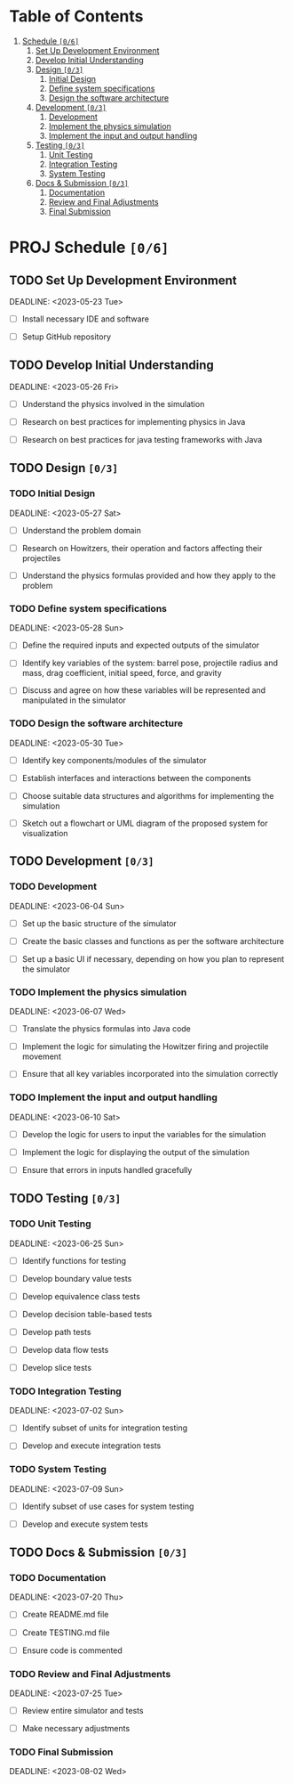 
# Table of Contents

1.  [Schedule <code>[0/6]</code>](#orgf1065b1)
    1.  [Set Up Development Environment](#orgd3db5d2)
    2.  [Develop Initial Understanding](#orgcb1492a)
    3.  [Design <code>[0/3]</code>](#org791386c)
        1.  [Initial Design](#org17f24bd)
        2.  [Define system specifications](#org0f09316)
        3.  [Design the software architecture](#org0bb9e8b)
    4.  [Development <code>[0/3]</code>](#org5d94f36)
        1.  [Development](#orgf768f6d)
        2.  [Implement the physics simulation](#orgf59a652)
        3.  [Implement the input and output handling](#orgf412827)
    5.  [Testing <code>[0/3]</code>](#org601971f)
        1.  [Unit Testing](#orgeaa986d)
        2.  [Integration Testing](#org550ec38)
        3.  [System Testing](#org749d3f6)
    6.  [Docs & Submission <code>[0/3]</code>](#orgda586cd)
        1.  [Documentation](#org65bea77)
        2.  [Review and Final Adjustments](#org1ecfac0)
        3.  [Final Submission](#org1f8e7d5)



<a id="orgf1065b1"></a>

# PROJ Schedule <code>[0/6]</code>


<a id="orgd3db5d2"></a>

## TODO Set Up Development Environment

<p><span class="timestamp-wrapper"><span class="timestamp-kwd">DEADLINE:</span> <span class="timestamp">&lt;2023-05-23 Tue&gt;</span></span></p>

-   [ ] Install necessary IDE and software
-   [ ] Setup GitHub repository


<a id="orgcb1492a"></a>

## TODO Develop Initial Understanding

<p><span class="timestamp-wrapper"><span class="timestamp-kwd">DEADLINE:</span> <span class="timestamp">&lt;2023-05-26 Fri&gt;</span></span></p>

-   [ ] Understand the physics involved in the simulation
-   [ ] Research on best practices for implementing physics in Java
-   [ ] Research on best practices for java testing frameworks with Java


<a id="org791386c"></a>

## TODO Design <code>[0/3]</code>


<a id="org17f24bd"></a>

### TODO Initial Design

<p><span class="timestamp-wrapper"><span class="timestamp-kwd">DEADLINE:</span> <span class="timestamp">&lt;2023-05-27 Sat&gt;</span></span></p>

-   [ ] Understand the problem domain
-   [ ] Research on Howitzers, their operation and factors affecting their projectiles
-   [ ] Understand the physics formulas provided and how they apply to the problem


<a id="org0f09316"></a>

### TODO Define system specifications

<p><span class="timestamp-wrapper"><span class="timestamp-kwd">DEADLINE:</span> <span class="timestamp">&lt;2023-05-28 Sun&gt;</span></span></p>

-   [ ] Define the required inputs and expected outputs of the simulator
-   [ ] Identify key variables of the system: barrel pose, projectile radius and mass, drag coefficient, initial speed, force, and gravity
-   [ ] Discuss and agree on how these variables will be represented and manipulated in the simulator


<a id="org0bb9e8b"></a>

### TODO Design the software architecture

<p><span class="timestamp-wrapper"><span class="timestamp-kwd">DEADLINE:</span> <span class="timestamp">&lt;2023-05-30 Tue&gt;</span></span></p>

-   [ ] Identify key components/modules of the simulator
-   [ ] Establish interfaces and interactions between the components
-   [ ] Choose suitable data structures and algorithms for implementing the simulation
-   [ ] Sketch out a flowchart or UML diagram of the proposed system for visualization


<a id="org5d94f36"></a>

## TODO Development <code>[0/3]</code>


<a id="orgf768f6d"></a>

### TODO Development

<p><span class="timestamp-wrapper"><span class="timestamp-kwd">DEADLINE:</span> <span class="timestamp">&lt;2023-06-04 Sun&gt;</span></span></p>

-   [ ] Set up the basic structure of the simulator
-   [ ] Create the basic classes and functions as per the software architecture
-   [ ] Set up a basic UI if necessary, depending on how you plan to represent the simulator


<a id="orgf59a652"></a>

### TODO Implement the physics simulation

<p><span class="timestamp-wrapper"><span class="timestamp-kwd">DEADLINE:</span> <span class="timestamp">&lt;2023-06-07 Wed&gt;</span></span></p>

-   [ ] Translate the physics formulas into Java code
-   [ ] Implement the logic for simulating the Howitzer firing and projectile movement
-   [ ] Ensure that all key variables incorporated into the simulation correctly


<a id="orgf412827"></a>

### TODO Implement the input and output handling

<p><span class="timestamp-wrapper"><span class="timestamp-kwd">DEADLINE:</span> <span class="timestamp">&lt;2023-06-10 Sat&gt;</span></span></p>

-   [ ] Develop the logic for users to input the variables for the simulation
-   [ ] Implement the logic for displaying the output of the simulation
-   [ ] Ensure that errors in inputs handled gracefully


<a id="org601971f"></a>

## TODO Testing <code>[0/3]</code>


<a id="orgeaa986d"></a>

### TODO Unit Testing

<p><span class="timestamp-wrapper"><span class="timestamp-kwd">DEADLINE:</span> <span class="timestamp">&lt;2023-06-25 Sun&gt;</span></span></p>

-   [ ] Identify functions for testing
-   [ ] Develop boundary value tests
-   [ ] Develop equivalence class tests
-   [ ] Develop decision table-based tests
-   [ ] Develop path tests
-   [ ] Develop data flow tests
-   [ ] Develop slice tests


<a id="org550ec38"></a>

### TODO Integration Testing

<p><span class="timestamp-wrapper"><span class="timestamp-kwd">DEADLINE:</span> <span class="timestamp">&lt;2023-07-02 Sun&gt;</span></span></p>

-   [ ] Identify subset of units for integration testing
-   [ ] Develop and execute integration tests


<a id="org749d3f6"></a>

### TODO System Testing

<p><span class="timestamp-wrapper"><span class="timestamp-kwd">DEADLINE:</span> <span class="timestamp">&lt;2023-07-09 Sun&gt;</span></span></p>

-   [ ] Identify subset of use cases for system testing
-   [ ] Develop and execute system tests


<a id="orgda586cd"></a>

## TODO Docs & Submission <code>[0/3]</code>


<a id="org65bea77"></a>

### TODO Documentation

<p><span class="timestamp-wrapper"><span class="timestamp-kwd">DEADLINE:</span> <span class="timestamp">&lt;2023-07-20 Thu&gt;</span></span></p>

-   [ ] Create README.md file
-   [ ] Create TESTING.md file
-   [ ] Ensure code is commented


<a id="org1ecfac0"></a>

### TODO Review and Final Adjustments

<p><span class="timestamp-wrapper"><span class="timestamp-kwd">DEADLINE:</span> <span class="timestamp">&lt;2023-07-25 Tue&gt;</span></span></p>

-   [ ] Review entire simulator and tests
-   [ ] Make necessary adjustments


<a id="org1f8e7d5"></a>

### TODO Final Submission

<p><span class="timestamp-wrapper"><span class="timestamp-kwd">DEADLINE:</span> <span class="timestamp">&lt;2023-08-02 Wed&gt;</span></span></p>

